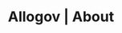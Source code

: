 ---
title: "Allogov | About"
description: "Allogov is about the future"

#intro
intro:
  title: "Government of the future, <br> Join today."
  description: "I started this project to build a brighter future. The political system of today is broken, no longer reflecting the preferences of the many, but the wishes of the ultra-wealthy.
  
  
  You can make a difference. By understanding the current political system and funding the development of our first project, Government V0.1, we can bring a better system of government to cities and states across the US.
  
  ### Membership

  Get Exclusive Bar of Gold membership ($2200 one-time) [here](https://buy.stripe.com/00g3fQgmx1tCdXy5km) 
  
  
  Join the club. Get access to exclusive email updates, launch events, and more.

  ### Roadmap

- October 2022 - Initial Funding (10% complete)
  
  
- March 2023 - Launch app to beta test in communities
  
  
- October 2023 - Develop first version for cities (Government 1.0)
  
  
- (you can be here)
  
  
  
  "

  # about images
  images:
  - src: "/images/about/01.avif"
    width: "620px"
    height: "346px"
    grid_class: "col-lg-6"

  - src: "/images/about/00.jpeg"
    width: "460px"
    height: "515px"
    grid_class: "col-lg-3 col-6"

  - src: "/images/about/02.jpeg"
    width: "460px"
    height: "444px"
    grid_class: "col-lg-3 col-6"


# our writers
# if "enable: false" authors/writers will not show on the about page
our_writers:
  enable: false
 
---